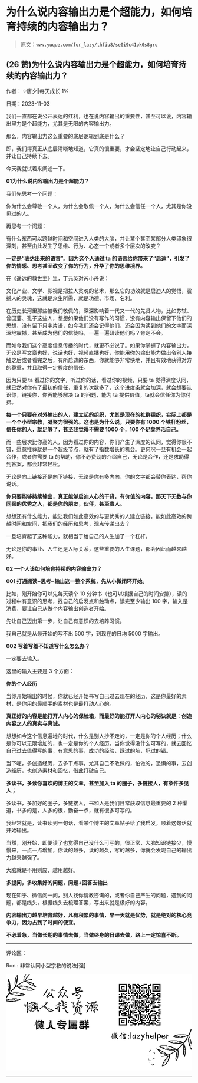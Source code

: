 # 为什么说内容输出力是个超能力，如何培育持续的内容输出力？

> 原文：[`www.yuque.com/for_lazy/thfiu8/se0i9c41pk0s8grq`](https://www.yuque.com/for_lazy/thfiu8/se0i9c41pk0s8grq)

## (26 赞)为什么说内容输出力是个超能力，如何培育持续的内容输出力？

作者： 💡唐夕‖每天成长 1%

日期：2023-11-03

我们一直都在说公开表达的红利，也在说内容输出的重要性，甚至可以说，内容输出里​力是个超能力，尤其是无限的内容输出力​。

那么，​内容输出力这么重要的底层逻辑到底是什么？

即，我们得真正从底层清晰地知道，它真的很重要，才会​坚定地让自己行动起来，​并让自己持续下去。

今天我就试着来阐述一下。

**01​为什么说内容输出力是个超能力？**

我们先思考一个问题：

你为什么会尊敬一个人，为什么会敬佩一个人，为什么会信任一个人，尤其是你没见过的人。

再思考一个问题：

有什么东西可以跨越时间和空间进入人类的大脑，并让某个甚至某部分人类印象很深刻，甚至由此发生了思维、行为、心态一个或者多个层次的改变？

**一定是“表达出来的语言”。因为这个人通过 ta 的语言给你带来了“启迪”，引发了你的情感、思考甚至改变了你的行为，升华了你的思维境界。**

在《遥远的救世主》里，丁元英对芮小丹说：

文化产业、文学、影视是把拉人灵魂的艺术，那么它的功效就是启迪人的觉悟，震撼人的灵魂，这就是众生所需，就是功德、​市场、名利。

在历史长河里那些被我们敬佩的，深深影响着一代又一代的先贤人物，比如苏轼、曾国藩、孔子这些人，想想如果他们没有写作的习惯，没有内容输出保留下他们的思想，没有留下只字片语，如今我们还会记得他们，还会因为读到他们的文字而深深地震撼，甚至成为他们的信徒吗，一遍一遍研读他们吗？肯定不会。

而如今我们这个高度信息传播的时代，就更不必说了。如果你掌握了内容输出力，无论是写文章也好，说话也好，视频直播也好，你能用你的输出能力做出令别人接触之后或者看完之后，有所启迪的东西，你就能够非常快地，并且有效地获得对方的尊重，并且取得一定程度的信任。

因为只要 ta 看过你的文字，听过你的话，看过你的视频，只要 ta 觉得深度认同，就已然对你有了最初的信任，重复的次数多了，这个进度条就会加深，就会想要认识你，链接你，你再能够解决 ta 的问题，能为 ta 提供价值，ta​就会信任你为你付费。

**每一个只要在对外输出的人，建立起的组织，尤其是现在的社群组织，实际上都是一个个小型宗教​，凝聚力很强的。这也是为什么说，只要你有 1000 个铁杆粉丝，信任你的人，就足够了，甚至我觉得不需要 1000 个，100 个足矣养活自己。**

而一些层次比你高的人，因为看过你的内容，你们产生了深度的认同，觉得你很不错，愿意推荐就是一个超级节点，就有了指数增长的机会。更何况一旦有机会一起合作，或者你需要 ta 的帮助，你不必费劲的介绍自己，无论是合作，还是求助得到答案​，都会非常轻松。

无论是向上链接还是向下链接，无论是你有多内向，你的文字都会替你表达，帮你说话。

**你只要能够持续输出，真正能够启迪人心的干货，有价值的内容，那天下无数与你同频的优秀之人，都是你的朋友，伙伴​，甚至贵人。**

想想还有什么能力，能让我们如此高效的与更优秀的人建立链接，能如此高效的跨越时间和空间，把我们的经历和思考，观点传递出去？

一旦​培育起了这种能力，就相当于给自己的人生加了一个杠杆。

无论是你的事业、人生还是人际关系，这些重要的人生课题，都会因此而越来越好。

**02 一个人该如何培育持续的内容输出力？**

**001 打通阅读~思考~输出这一整个系统，先从小微闭环开始​。**

比如，刚开始你可以先每天读个 10 分钟书（也可以根据自己的时间安排），读的过程中有意识的思考，找自己的启发点和触动点，读完至少输出 100 字，输入是消费，要让自己从做个内容输出创造者开始。

先让自己迈出第一步，让自己有意识的去培养习惯。

我自己就是从最开始的写不出 500 字，到现在的日均 5000 字输出。

**002 写着写着不知道写什么怎么办？**

一定要去输入。

这里的输入主要是 3 个方面：

**你的个人经历**

当你开始输出的时候，你就已经开始书写自己过去现在的经历，这是你最好的素材，是你用的最顺手的素材也是最打动人心的。

  **真正好的内容是能打开人内心的保险箱，而最好的能打开人内心的秘诀就是：创造内容之人的真实与真诚。**

想想如今这个信息遍地的时代，什么是别人抄不走的，一定是你的个人经历；什么是你可以无限增加的，也一定是你的个人经历。当你觉得没什么可写的，就去回忆自己过去值得写的事，有意思的事，成功的经验，踩过的坑，犯过的错。

当下呢，多创造经历，去多干点事，尤其自己不敢做的，怕做的，恐惧的事，去创造经历，也创造素材和回忆，借此打破自己。

**多读书，多读你喜欢的博主的文章，甚至加入 ta 的圈子，多链接人，有条件多见人；**

多读书，多加好的圈子，多链接人，书和人是我们日常获取信息最重要的 2 种渠道，书多的是，人多的很，勤奋一点，就有很多可写的。

我经常就是，读书读到一句话，看某个博主的文章帖子给了我启发，顺着这句话就开始输出。

当然，刚开始，即便读了也觉得自己没什么可写的，很正常，大脑知识链接少，慢慢来，一点一点增加，你读的越多，读的越久，写的越多，你就会发现自己的输出力越来越强了。

大脑就是不用则废，越用越好。

**多提问，多收集好的问题，问题+回答去输出**

现在知乎、微信问一问，别人找你请教咨询的，或者你自己产生的问题，遇到的问题，都是线头，根据线头去梳理答案，写出来就是极好的内容。

**内容输出力越早培育越好，凡有积累的事情，早一天就是优势，就是绝对的核心竞争力，因为占到了时间的便宜​。**

**不必着急，当做长期的事情去做，当做终身的日课去做，路上一定惊喜不断。**

* * *

评论区：

Ron : 非常认同小型宗教的说法[强]

![](img/1c37d505930596d12a88ab23e11aa07a.png)

* * *